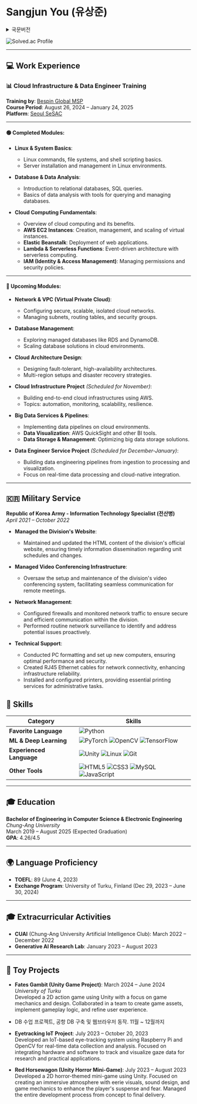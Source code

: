 # Sangjun You (유상준)

<details>
  <summary>국문버전</summary>
## 💻 경력
📊 클라우드 인프라 및 데이터 엔지니어 교육
교육기관: Bespin Global MSP
교육 기간: 2024년 8월 26일 – 2025년 1월 24일
플랫폼: 서울 세싹

🟢 완료된 모듈:
리눅스 및 시스템 기본:

리눅스 명령어, 파일 시스템, 쉘 스크립트 기본.
리눅스 환경에서 서버 설치 및 관리.
데이터베이스 및 데이터 분석:

관계형 데이터베이스 소개, SQL 쿼리 작성.
데이터베이스 쿼리 및 관리 도구를 활용한 데이터 분석 기본.
클라우드 컴퓨팅 기초:

클라우드 컴퓨팅의 개요와 이점.
AWS EC2 인스턴스: 가상 인스턴스 생성, 관리 및 확장.
Elastic Beanstalk: 웹 애플리케이션 배포.
Lambda 및 서버리스 함수: 이벤트 기반 서버리스 컴퓨팅 아키텍처.
IAM(Identity & Access Management): 권한 및 보안 정책 관리.
🔵 예정된 모듈:
네트워크 및 VPC(가상 사설 클라우드):

안전하고 확장 가능한 클라우드 네트워크 구성.
서브넷, 라우팅 테이블, 보안 그룹 관리.
데이터베이스 관리:

RDS 및 DynamoDB와 같은 관리형 데이터베이스 탐구.
클라우드 환경에서 데이터베이스 솔루션 확장.
클라우드 아키텍처 설계:

장애에 강하고 고가용성 아키텍처 설계.
다중 리전 설정 및 재해 복구 전략.
클라우드 인프라 프로젝트 (11월 예정):

AWS를 사용하여 엔드투엔드 클라우드 인프라 구축.
주제: 자동화, 모니터링, 확장성, 복원력.
빅데이터 서비스 및 파이프라인:

클라우드 환경에서 데이터 파이프라인 구현.
데이터 시각화: AWS QuickSight 및 기타 BI 도구.
데이터 저장 및 관리: 빅데이터 저장 솔루션 최적화.
데이터 엔지니어 서비스 프로젝트 (12월~1월 예정):

데이터 수집에서 처리 및 시각화까지의 데이터 엔지니어링 파이프라인 구축.
실시간 데이터 처리 및 클라우드 네이티브 통합에 중점.
🇰🇷 군복무
대한민국 육군 - 전산병
2021년 4월 – 2022년 10월

사단 홈페이지 관리:

사단 공식 웹사이트의 HTML 콘텐츠를 유지 관리하여 부대 일정 및 변동 사항을 최신 상태로 유지.
사단 화상회의망 관리:

부대의 화상회의 시스템 설정 및 유지 관리, 원격 회의를 위한 원활한 통신 제공.
네트워크 관리:

방화벽 설정 및 네트워크 트래픽 모니터링을 통해 안전하고 효율적인 통신 보장.
정기적인 네트워크 감시를 통해 잠재적인 문제를 사전에 식별 및 해결.
기술 지원:

PC 포맷 및 새 컴퓨터 설정을 통해 최적의 성능과 보안 유지.
RJ45 이더넷 케이블 제작을 통한 네트워크 연결성 강화.
프린터 설치 및 구성, 행정 업무를 위한 필수 인쇄 서비스 제공.
💪 기술 스택
카테고리	기술
주요 언어	
머신러닝 및 딥러닝	
경험 있는 언어	
기타 도구	
🎓 학력
컴퓨터공학 및 전자공학 학사
중앙대학교
2019년 3월 – 2025년 8월 (예정 졸업)
학점: 4.26/4.5

🌍 언어 능력
TOEFL: 89 (2023년 6월 4일)
교환학생 프로그램: 핀란드 투르쿠 대학교 (2023년 12월 29일 – 2024년 6월 30일)
🎓 대외 활동
CUAI (중앙대학교 인공지능 클럽): 2022년 3월 – 2022년 12월
생성형 AI 연구소: 2023년 1월 – 2023년 8월
🚂 Toy Projects
Fates Gambit (Unity 게임 프로젝트): 2024년 3월 – 2024년 6월
핀란드 투르쿠 대학교
Unity를 사용하여 2D 액션 게임 개발. 게임 메커니즘 및 디자인에 중점을 두었으며, 팀과 협력하여 게임 에셋 생성, 게임플레이 로직 구현, 사용자 경험 개선 작업을 수행.

DB 수업 프로젝트, 공항 DB 구축 및 웹브라우저 동작: 2024년 11월 – 12월 예정

Eyetracking IoT 프로젝트: 2023년 7월 – 2023년 10월 20일
Raspberry Pi와 OpenCV를 사용하여 실시간 데이터 수집 및 분석을 위한 IoT 기반의 눈동자 추적 시스템 개발. 하드웨어 및 소프트웨어를 통합하여 시선 데이터의 추적 및 시각화 작업에 집중.

Red Horsewagon (Unity 공포 미니 게임): 2023년 7월 – 2023년 8월
Unity를 사용하여 2D 공포 테마의 미니 게임 개발. 몰입감을 높이기 위해 무서운 시각적 요소, 음향 디자인 및 게임 메커니즘을 활용하여 플레이어의 긴장감과 공포를 극대화. 게임 개발 전 과정을 관리하여 최종 결과물 완성.</details>


![Solved.ac Profile](http://mazassumnida.wtf/api/v2/generate_badge?boj=ysjun5656)

---

## 💻 Work Experience

### 📊 Cloud Infrastructure & Data Engineer Training

**Training by**: [Bespin Global MSP](https://www.bespinglobal.com/)  
**Course Period**: August 26, 2024 – January 24, 2025  
**Platform**: [Seoul SeSAC](https://sesac.seoul.kr/course/active/detail.do)

---

#### 🟢 Completed Modules:

- **Linux & System Basics**:  
  - Linux commands, file systems, and shell scripting basics.
  - Server installation and management in Linux environments.

- **Database & Data Analysis**:  
  - Introduction to relational databases, SQL queries.
  - Basics of data analysis with tools for querying and managing databases.

- **Cloud Computing Fundamentals**:  
  - Overview of cloud computing and its benefits.
  - **AWS EC2 Instances**: Creation, management, and scaling of virtual instances.
  - **Elastic Beanstalk**: Deployment of web applications.
  - **Lambda & Serverless Functions**: Event-driven architecture with serverless computing.
  - **IAM (Identity & Access Management)**: Managing permissions and security policies.

---

#### 🔵 Upcoming Modules:

- **Network & VPC (Virtual Private Cloud)**:  
  - Configuring secure, scalable, isolated cloud networks.
  - Managing subnets, routing tables, and security groups.

- **Database Management**:  
  - Exploring managed databases like RDS and DynamoDB.
  - Scaling database solutions in cloud environments.

- **Cloud Architecture Design**:  
  - Designing fault-tolerant, high-availability architectures.
  - Multi-region setups and disaster recovery strategies.

- **Cloud Infrastructure Project** *(Scheduled for November)*:  
  - Building end-to-end cloud infrastructures using AWS.
  - Topics: automation, monitoring, scalability, resilience.

- **Big Data Services & Pipelines**:  
  - Implementing data pipelines on cloud environments.
  - **Data Visualization**: AWS QuickSight and other BI tools.
  - **Data Storage & Management**: Optimizing big data storage solutions.

- **Data Engineer Service Project** *(Scheduled for December-January)*:  
  - Building data engineering pipelines from ingestion to processing and visualization.
  - Focus on real-time data processing and cloud-native integration.

---


## 🇰🇷 Military Service

**Republic of Korea Army - Information Technology Specialist (전산병)**  
*April 2021 – October 2022*

- **Managed the Division's Website**:  
  - Maintained and updated the HTML content of the division's official website, ensuring timely information dissemination regarding unit schedules and changes.

- **Managed Video Conferencing Infrastructure**:  
  - Oversaw the setup and maintenance of the division's video conferencing system, facilitating seamless communication for remote meetings.

- **Network Management**:  
  - Configured firewalls and monitored network traffic to ensure secure and efficient communication within the division.
  - Performed routine network surveillance to identify and address potential issues proactively.

- **Technical Support**:  
  - Conducted PC formatting and set up new computers, ensuring optimal performance and security.
  - Created RJ45 Ethernet cables for network connectivity, enhancing infrastructure reliability.
  - Installed and configured printers, providing essential printing services for administrative tasks.



## 💪 Skills

| **Category**          | **Skills**                                                                                                                                                                                                                  |
|-----------------------|----------------------------------------------------------------------------------------------------------------------------------------------------------------------------------------------------------------------------|
| **Favorite Language**  | ![Python](https://img.shields.io/badge/Python-3776AB.svg?&style=for-the-badge&logo=Python&logoColor=white)                                                                                                                 |
| **ML & Deep Learning** | ![PyTorch](https://img.shields.io/badge/PyTorch-EE4C2C?style=for-the-badge&logo=PyTorch&logoColor=white) ![OpenCV](https://img.shields.io/badge/opencv-5C3EE8?style=for-the-badge&logo=opencv&logoColor=black) ![TensorFlow](https://img.shields.io/badge/TensorFlow-FF6F00?style=for-the-badge&logo=TensorFlow&logoColor=white) |
| **Experienced Language** | ![Unity](https://img.shields.io/badge/unity-FFFFFF?style=for-the-badge&logo=unity&logoColor=white) ![Linux](https://img.shields.io/badge/linux-FCC624?style=for-the-badge&logo=linux&logoColor=black) ![Git](https://img.shields.io/badge/git-F05032?style=for-the-badge&logo=git&logoColor=white)   |
| **Other Tools**        | ![HTML5](https://img.shields.io/badge/HTML5-E34F26.svg?&style=for-the-badge&logo=HTML5&logoColor=white) ![CSS3](https://img.shields.io/badge/CSS3-1572B6.svg?&style=for-the-badge&logo=CSS3&logoColor=white) ![MySQL](https://img.shields.io/badge/MySQL-4479A1.svg?&style=for-the-badge&logo=MySQL&logoColor=white) ![JavaScript](https://img.shields.io/badge/JavaScript-F7DF1E.svg?&style=for-the-badge&logo=JavaScript&logoColor=white) |

---

## 🎓 Education

**Bachelor of Engineering in Computer Science & Electronic Engineering**  
*Chung-Ang University*  
March 2019 – August 2025 (Expected Graduation)  
**GPA**: 4.26/4.5

---

## 🌍 Language Proficiency

- **TOEFL**: 89 (June 4, 2023)
- **Exchange Program**: University of Turku, Finland (Dec 29, 2023 – June 30, 2024)

---

## 🎓 Extracurricular Activities

- **CUAI** (Chung-Ang University Artificial Intelligence Club): March 2022 – December 2022
- **Generative AI Research Lab**: January 2023 – August 2023

---

## 🚂 Toy Projects

- **Fates Gambit (Unity Game Project)**: March 2024 – June 2024  
  *University of Turku*  
  Developed a 2D action game using Unity with a focus on game mechanics and design. Collaborated in a team to create game assets, implement gameplay logic, and refine user experience.

- DB 수업 프로젝트, 공항 DB 구축 및 웹브라우저 동작. 11월 ~ 12월까지


- **Eyetracking IoT Project**: July 2023 – October 20, 2023  
  Developed an IoT-based eye-tracking system using Raspberry Pi and OpenCV for real-time data collection and analysis. Focused on integrating hardware and software to track and visualize gaze data for research and practical applications.


- **Red Horsewagon (Unity Horror Mini-Game)**: July 2023 – August 2023  
  Developed a 2D horror-themed mini-game using Unity. Focused on creating an immersive atmosphere with eerie visuals, sound design, and game mechanics to enhance the player's suspense and fear. Managed the entire development process from concept to final delivery.



